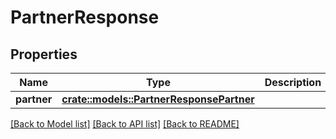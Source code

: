 # PartnerResponse

## Properties

Name | Type | Description | Notes
------------ | ------------- | ------------- | -------------
**partner** | [**crate::models::PartnerResponsePartner**](partnerResponse_partner.md) |  | 

[[Back to Model list]](../README.md#documentation-for-models) [[Back to API list]](../README.md#documentation-for-api-endpoints) [[Back to README]](../README.md)


